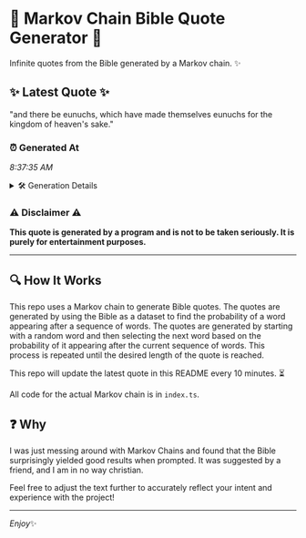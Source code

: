 # 📖 Markov Chain Bible Quote Generator 📖

Infinite quotes from the Bible generated by a Markov chain. ✨

## ✨ Latest Quote ✨
"and there be eunuchs, which have made themselves eunuchs for the kingdom of heaven's sake."

### ⏰ Generated At
*8:37:35 AM*

<details>
    <summary>🛠️ Generation Details</summary>
    <p>
        <strong>🌱 Seed:</strong> and<br>
        <strong>🔄 Iterations:</strong> 14<br>
        <strong>📜 Context History:</strong><br>[ and ]: there<br>[ and, there ]: be<br>[ and, there, be ]: eunuchs,<br>[ and, there, be, eunuchs, ]: which<br>[ and, there, be, eunuchs,, which ]: have<br>[ and, there, be, eunuchs,, which, have ]: made<br>[ there, be, eunuchs,, which, have, made ]: themselves<br>[ be, eunuchs,, which, have, made, themselves ]: eunuchs<br>[ eunuchs,, which, have, made, themselves, eunuchs ]: for<br>[ which, have, made, themselves, eunuchs, for ]: the<br>[ have, made, themselves, eunuchs, for, the ]: kingdom<br>[ made, themselves, eunuchs, for, the, kingdom ]: of<br>[ themselves, eunuchs, for, the, kingdom, of ]: heaven's<br>[ eunuchs, for, the, kingdom, of, heaven's ]: sake.<br>
    </p>
</details>

### ⚠️ Disclaimer ⚠️
**This quote is generated by a program and is not to be taken seriously. It is purely for entertainment purposes.**

---

## 🔍 How It Works

This repo uses a Markov chain to generate Bible quotes. The quotes are generated by using the Bible as a dataset to find the probability of a word appearing after a sequence of words. The quotes are generated by starting with a random word and then selecting the next word based on the probability of it appearing after the current sequence of words. This process is repeated until the desired length of the quote is reached.

This repo will update the latest quote in this README every 10 minutes. ⏳

All code for the actual Markov chain is in `index.ts`.

## ❓ Why

I was just messing around with Markov Chains and found that the Bible surprisingly yielded good results when prompted. 
It was suggested by a friend, and I am in no way christian.

Feel free to adjust the text further to accurately reflect your intent and experience with the project!

---

*Enjoy*✨
